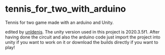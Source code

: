 # tennis_for_two_with_arduino
Tennis for two game made with an arduino and Unity.

edited by <a href="https://github.com/unldenis">unldenis</a>.
The unity version used in this project is 2020.3.5f1. After having done the circuit and also the arduino code just import the project into unity if you want to work on it or download the builds directly if you want to play!
